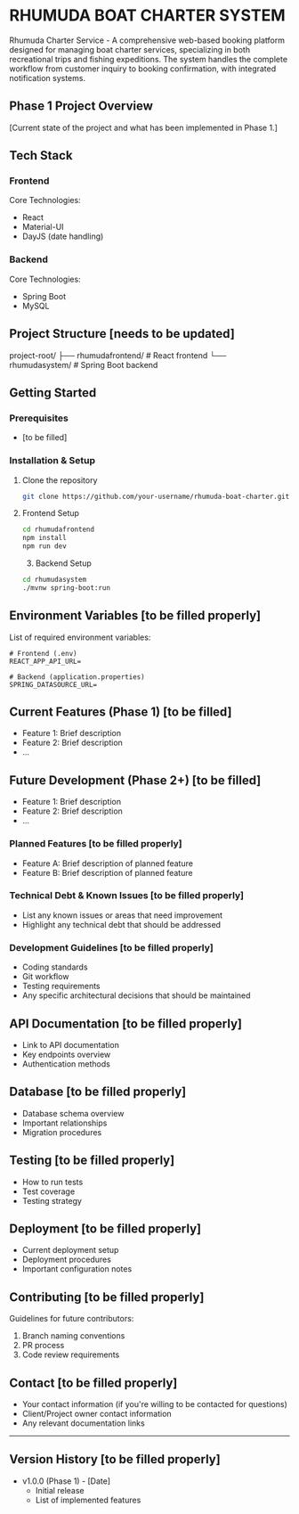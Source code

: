 # RHUMUDA BOAT CHARTER SYSTEM

Rhumuda Charter Service - A comprehensive web-based booking platform designed for managing boat charter services, specializing in both recreational trips and fishing expeditions. The system handles the complete workflow from customer inquiry to booking confirmation, with integrated notification systems.

## Phase 1 Project Overview

[Current state of the project and what has been implemented in Phase 1.]

## Tech Stack

### Frontend

Core Technologies:

- React 
- Material-UI
- DayJS (date handling)

### Backend

Core Technologies:

- Spring Boot
- MySQL

## Project Structure [needs to be updated]

project-root/
├── rhumudafrontend/ # React frontend
└── rhumudasystem/ # Spring Boot backend

## Getting Started

### Prerequisites
- [to be filled]

### Installation & Setup
1. Clone the repository
   ```bash
   git clone https://github.com/your-username/rhumuda-boat-charter.git
   ```

2. Frontend Setup
   ```bash
   cd rhumudafrontend
   npm install
   npm run dev
   ```

   3. Backend Setup
   ```bash
   cd rhumudasystem
   ./mvnw spring-boot:run
   ```

## Environment Variables [to be filled properly]
List of required environment variables:
```env
# Frontend (.env)
REACT_APP_API_URL=

# Backend (application.properties)
SPRING_DATASOURCE_URL=
```

## Current Features (Phase 1) [to be filled]
- Feature 1: Brief description
- Feature 2: Brief description
- ...

## Future Development (Phase 2+) [to be filled]
- Feature 1: Brief description
- Feature 2: Brief description
- ...

### Planned Features [to be filled properly]
- Feature A: Brief description of planned feature
- Feature B: Brief description of planned feature

### Technical Debt & Known Issues [to be filled properly]
- List any known issues or areas that need improvement
- Highlight any technical debt that should be addressed

### Development Guidelines [to be filled properly]
- Coding standards
- Git workflow
- Testing requirements
- Any specific architectural decisions that should be maintained

## API Documentation [to be filled properly]
- Link to API documentation
- Key endpoints overview
- Authentication methods

## Database [to be filled properly]
- Database schema overview
- Important relationships
- Migration procedures

## Testing [to be filled properly]
- How to run tests
- Test coverage
- Testing strategy

## Deployment [to be filled properly]
- Current deployment setup
- Deployment procedures
- Important configuration notes

## Contributing [to be filled properly]
Guidelines for future contributors:
1. Branch naming conventions
2. PR process
3. Code review requirements

## Contact [to be filled properly]
- Your contact information (if you're willing to be contacted for questions)
- Client/Project owner contact information
- Any relevant documentation links

---
## Version History [to be filled properly]
- v1.0.0 (Phase 1) - [Date]
  - Initial release
  - List of implemented features
```